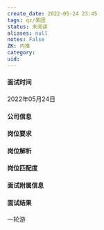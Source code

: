 ```yaml
---
create_date: 2022-05-24 23:45
tags: qz/美团
status: 未阅读 
aliases: null
notes: False
ZK: 内推
category: 
uid: 
---
```



#### 面试时间
2022年05月24日

#### 公司信息


#### 岗位要求


#### 岗位解析


#### 岗位匹配度


#### 面试附属信息

#### 面试结果
一轮游


